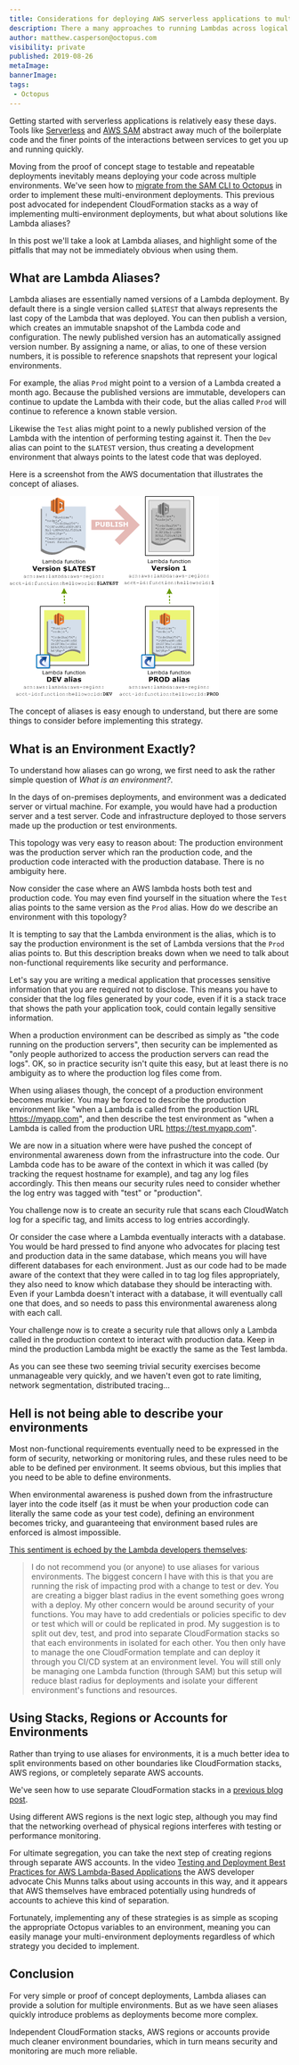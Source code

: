 ```yaml
---
title: Considerations for deploying AWS serverless applications to multiple environments
description: There a many approaches to running Lambdas across logical environments, but you need to be wary of the pitfalls of some common approaches.
author: matthew.casperson@octopus.com
visibility: private
published: 2019-08-26
metaImage:
bannerImage:
tags:
 - Octopus
---
```


Getting started with serverless applications is relatively easy these days. Tools like [Serverless](https://serverless.com/) and [AWS SAM](https://aws.amazon.com/serverless/sam/) abstract away much of the boilerplate code and the finer points of the interactions between services to get you up and running quickly.

Moving from the proof of concept stage to testable and repeatable deployments inevitably means deploying your code across multiple environments. We've seen how to [migrate from the SAM CLI to Octopus](/blog/2019-08/aws-sam-and-octopus/index.md) in order to implement these multi-environment deployments. This previous post advocated for independent CloudFormation stacks as a way of implementing multi-environment deployments, but what about solutions like Lambda aliases?

In this post we'll take a look at Lambda aliases, and highlight some of the pitfalls that may not be immediately obvious when using them.

## What are Lambda Aliases?

Lambda aliases are essentially named versions of a Lambda deployment. By default there is a single version called `$LATEST` that always represents the last copy of the Lambda that was deployed. You can then publish a version, which creates an immutable snapshot of the Lambda code and configuration. The newly published version has an automatically assigned version number. By assigning a name, or alias, to one of these version numbers, it is possible to reference snapshots that represent your logical environments.

For example, the alias `Prod` might point to a version of a Lambda created a month ago. Because the published versions are immutable, developers can continue to update the Lambda with their code, but the alias called `Prod` will continue to reference a known stable version.

Likewise the `Test` alias might point to a newly published version of the Lambda with the intention of performing testing against it. Then the `Dev` alias can point to the `$LATEST` version, thus creating a development environment that always points to the latest code that was deployed.

Here is a screenshot from the AWS documentation that illustrates the concept of aliases.

![](alias-diagram.png "width=500")

The concept of aliases is easy enough to understand, but there are some things to consider before implementing this strategy.

## What is an Environment Exactly?

To understand how aliases can go wrong, we first need to ask the rather simple question of *What is an environment?*.

In the days of on-premises deployments, and environment was a dedicated server or virtual machine. For example, you would have had a production server and a test server. Code and infrastructure deployed to those servers made up the production or test environments.

This topology was very easy to reason about: The production environment was the production server which ran the production code, and the production code interacted with the production database. There is no ambiguity here.

Now consider the case where an AWS lambda hosts both test and production code. You may even find yourself in the situation where the `Test` alias points to the same version as the `Prod` alias. How do we describe an environment with this topology?

It is tempting to say that the Lambda environment is the alias, which is to say the production environment is the set of Lambda versions that the `Prod` alias points to. But this description breaks down when we need to talk about non-functional requirements like security and performance.

Let's say you are writing a medical application that processes sensitive information that you are required not to disclose. This means you have to consider that the log files generated by your code, even if it is a stack trace that shows the path your application took, could contain legally sensitive information.

When a production environment can be described as simply as "the code running on the production servers", then security can be implemented as "only people authorized to access the production servers can read the logs". OK, so in practice security isn't quite this easy, but at least there is no ambiguity as to where the production log files come from.

When using aliases though, the concept of a production environment becomes murkier. You may be forced to describe the production environment like "when a Lambda is called from the production URL https://myapp.com", and then describe the test environment as "when a Lambda is called from the production URL https://test.myapp.com".

We are now in a situation where were have pushed the concept of environmental awareness down from the infrastructure into the code. Our Lambda code has to be aware of the context in which it was called (by tracking the request hostname for example), and tag any log files accordingly. This then means our security rules need to consider whether the log entry was tagged with "test" or "production".

You challenge now is to create an security rule that scans each CloudWatch log for a specific tag, and limits access to log entries accordingly.

Or consider the case where a Lambda eventually interacts with a database. You would be hard pressed to find anyone who advocates for placing test and production data in the same database, which means you will have different databases for each environment. Just as our code had to be made aware of the context that they were called in to tag log files appropriately, they also need to know which database they should be interacting with. Even if your Lambda doesn't interact with a database, it will eventually call one that does, and so needs to pass this environmental awareness along with each call.

Your challenge now is to create a security rule that allows only a Lambda called in the production context to interact with production data. Keep in mind the production Lambda might be exactly the same as the Test lambda.

As you can see these two seeming trivial security exercises become unmanageable very quickly, and we haven't even got to rate limiting, network segmentation, distributed tracing...

## Hell is not being able to describe your environments

Most non-functional requirements eventually need to be expressed in the form of security, networking or monitoring rules, and these rules need to be able to be defined per environment. It seems obvious, but this implies that you need to be able to define environments.

When environmental awareness is pushed down from the infrastructure layer into the code itself (as it must be when your production code can literally the same code as your test code), defining an environment becomes tricky, and guaranteeing that environment based rules are enforced is almost impossible.

[This sentiment is echoed by the Lambda developers themselves](https://github.com/awslabs/serverless-application-model/issues/220?source=post_page---------------------------#issuecomment-349054599):

> I do not recommend you (or anyone) to use aliases for various environments. The biggest concern I have with this is that you are running the risk of impacting prod with a change to test or dev. You are creating a bigger blast radius in the event something goes wrong with a deploy. My other concern would be around security of your functions. You may have to add credentials or policies specific to dev or test which will or could be replicated in prod. My suggestion is to split out dev, test, and prod into separate CloudFormation stacks so that each environments in isolated for each other. You then only have to manage the one CloudFormation template and can deploy it through you CI/CD system at an environment level. You will still only be managing one Lambda function (through SAM) but this setup will reduce blast radius for deployments and isolate your different environment's functions and resources.

## Using Stacks, Regions or Accounts for Environments

Rather than trying to use aliases for environments, it is a much better idea to split environments based on other boundaries like CloudFormation stacks, AWS regions, or completely separate AWS accounts.

We've seen how to use separate CloudFormation stacks in a [previous blog post](/blog/2019-08/aws-sam-and-octopus/index.md).

Using different AWS regions is the next logic step, although you may find that the networking overhead of physical regions interferes with testing or performance monitoring.

For ultimate segregation, you can take the next step of creating regions through separate AWS accounts. In the video [Testing and Deployment Best Practices for AWS Lambda-Based Applications](https://www.youtube.com/watch?v=zJQDAsWm-5k) the AWS developer advocate Chis Munns talks about using accounts in this way, and it appears that AWS themselves have embraced potentially using hundreds of accounts to achieve this kind of separation.

Fortunately, implementing any of these strategies is as simple as scoping the appropriate Octopus variables to an environment, meaning you can easily manage your multi-environment deployments regardless of which strategy you decided to implement.

## Conclusion

For very simple or proof of concept deployments, Lambda aliases can provide a solution for multiple environments. But as we have seen aliases quickly introduce problems as deployments become more complex.

Independent CloudFormation stacks, AWS regions or accounts provide much cleaner environment boundaries, which in turn means security and monitoring are much more reliable.
